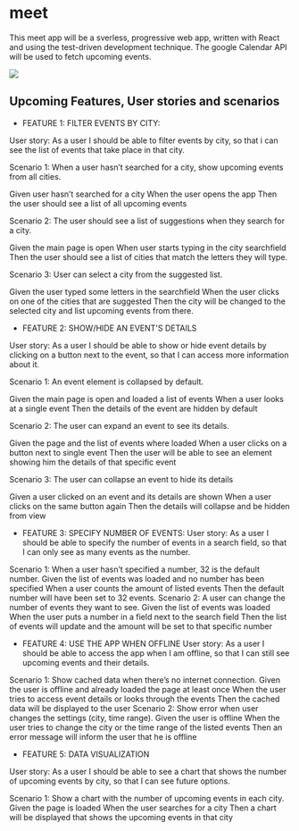 # meet

This meet app will be a sverless, progressive web app, written with React and using the test-driven development technique. The google Calendar API will be used to fetch upcoming events.

![](src/files/meet.gif)


## Upcoming Features, User stories and scenarios

* FEATURE 1: FILTER EVENTS BY CITY:

User story: As a user I should be able to filter events by city, so that i can see the list of events that take place in that city.

Scenario 1: When a user hasn’t searched for a city, show upcoming events from all cities. 


Given user hasn’t searched for a city
When the user opens the app
Then the user should see a list of all upcoming events

Scenario 2: The user should see a list of suggestions when they search for a city.

Given the main page is open
When user starts typing in the city searchfield
Then the user should see a list of cities that match the letters they will type. 

Scenario 3: User can select a city from the suggested list.

Given the user typed some letters in the searchfield 
When the user clicks on one of the cities that are suggested
Then the city will be changed to the selected city and list upcoming events from there.



* FEATURE 2: SHOW/HIDE AN EVENT'S DETAILS

User story: As a user I should be able to show or hide event details by clicking on a button next to the event, so that I can access more information about it.

Scenario 1: An event element is collapsed by default.

Given the main page is open and loaded a list of events
When a user looks at a single event
Then the details of the event are hidden by default 

Scenario 2: The user can expand an event to see its details.

Given the page and the list of events where loaded
When a user clicks on a button next to single event
Then the user will be able to see an element showing him the details of that specific event

Scenario 3: The user can collapse an event to hide its details

Given a user clicked on an event and its details are shown
When a user clicks on the same button again
Then the details will collapse and be hidden from view



* FEATURE 3: SPECIFY NUMBER OF EVENTS:
User story: As a user I should be able to specify the number of events in a search field, so that I can only see as many events as the number. 

Scenario 1: When a user hasn’t specified a number, 32 is the default number.
Given the list of events was loaded and no number has been specified
When a user counts the amount of listed events
Then the default number will have been set to 32 events.
Scenario 2: A user can change the number of events they want to see.
Given the list of events was loaded
When  the user puts a number in a field next to the search field
Then the list of events will update and the amount will be set to that specific number

* FEATURE 4: USE THE APP WHEN OFFLINE
User story: As a user I should be able to access the app when I am offline, so that I can still see upcoming events and their details.


Scenario 1: Show cached data when there’s no internet connection.
Given the user is offline and already loaded the page at least once
When the user tries to access event details or looks through the events
Then the cached data will be displayed to the user
Scenario 2: Show error when user changes the settings (city, time range).
Given the user is offline
When the user tries to change the city or the time range of the listed events
Then an error message will inform the user that he is offline

* FEATURE 5: DATA VISUALIZATION

User story: As a user I should be able to see a chart that shows the number of upcoming events by city, so that I can see future options.

Scenario 1: Show a chart with the number of upcoming events in each city.
Given the page is loaded
When the user searches for a city
Then a chart will be displayed that shows the upcoming events in that city


